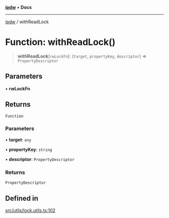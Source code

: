 [**ipdw**](../README.md) • **Docs**

***

[ipdw](../globals.md) / withReadLock

# Function: withReadLock()

> **withReadLock**(`rwLockFn`): (`target`, `propertyKey`, `descriptor`) => `PropertyDescriptor`

## Parameters

• **rwLockFn**

## Returns

`Function`

### Parameters

• **target**: `any`

• **propertyKey**: `string`

• **descriptor**: `PropertyDescriptor`

### Returns

`PropertyDescriptor`

## Defined in

[src/utils/lock.utils.ts:102](https://github.com/ansi-code/ipdw/blob/d3334c70f49293ce3e0ff61a485778d41bda3a8d/src/utils/lock.utils.ts#L102)
